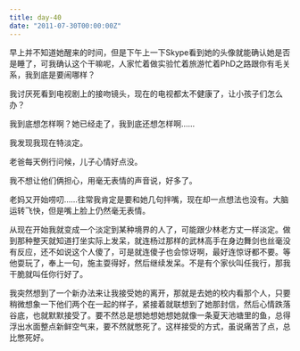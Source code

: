 ```yaml
---
title: day-40
date: "2011-07-30T00:00:00Z"
---
```

早上并不知道她醒来的时间，但是下午上一下Skype看到她的头像就能确认她是否是睡了，可我确认这个干嘛呢，人家忙着做实验忙着旅游忙着PhD之路跟你有毛关系，我到底是要闹哪样？

我讨厌死看到电视剧上的接吻镜头，现在的电视都太不健康了，让小孩子们怎么办？

我到底想怎样啊？她已经走了，我到底还想怎样啊……

我发现我现在特淡定。

老爸每天例行问候，儿子心情好点没。

我不想让他们俩担心，用毫无表情的声音说，好多了。

老妈又开始唠叨……往常我肯定是要和她几句拌嘴，现在却一点想法也没有。大脑运转飞快，但是嘴上脸上仍然毫无表情。

从现在开始我就变成一个淡定到某种境界的人了，可能跟少林老方丈一样淡定。做到那种整天就知道打坐实际上发呆，就连杨过那样的武林高手在身边舞剑也丝毫没有反应，还不如说这个人傻了，可是就连傻子也会惊讶啊，最好连惊讶都不要。等他耍玩了，奉上一句，施主耍得好，然后继续发呆。不是有个家伙叫任我行，那我干脆就叫任你行好了。

我突然想到了一个新办法来让我接受她的离开，那就是去她的校内看那个人，只要稍微想象一下他们两个在一起的样子，紧接着就联想到了她那封信，然后心情跌落谷底，也就默默接受了。要不然总是想她想她想她就像一条夏天池塘里的鱼，总得浮出水面整点新鲜空气来，要不然就憋死了。这样接受的方式，虽说痛苦了点，总比憋死好。